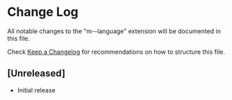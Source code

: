 # Change Log

All notable changes to the "m--language" extension will be documented in this file.

Check [Keep a Changelog](http://keepachangelog.com/) for recommendations on how to structure this file.

## [Unreleased]

- Initial release